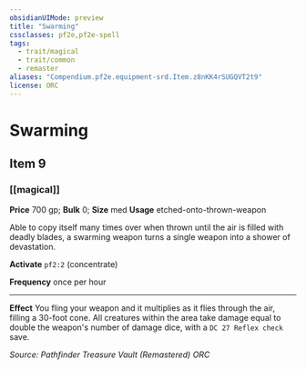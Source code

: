 ```yaml
---
obsidianUIMode: preview
title: "Swarming"
cssclasses: pf2e,pf2e-spell
tags:
  - trait/magical
  - trait/common
  - remaster
aliases: "Compendium.pf2e.equipment-srd.Item.z8nKK4rSUGQVT2t9"
license: ORC
---
```

# Swarming
## Item 9
### [[magical]]


**Price** 700 gp; 
**Bulk** 0; **Size** med
**Usage** etched-onto-thrown-weapon

Able to copy itself many times over when thrown until the air is filled with deadly blades, a swarming weapon turns a single weapon into a shower of devastation.

**Activate** `pf2:2` (concentrate)

**Frequency** once per hour

* * *

**Effect** You fling your weapon and it multiplies as it flies through the air, filling a 30-foot cone. All creatures within the area take damage equal to double the weapon's number of damage dice, with a `DC 27 Reflex check` save.

*Source: Pathfinder Treasure Vault (Remastered)*
*ORC*